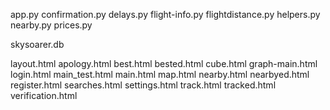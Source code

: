 app.py
confirmation.py
delays.py
flight-info.py
flightdistance.py
helpers.py
nearby.py
prices.py

skysoarer.db

layout.html
apology.html
best.html
bested.html
cube.html
graph-main.html
login.html
main_test.html
main.html
map.html
nearby.html
nearbyed.html
register.html
searches.html
settings.html
track.html
tracked.html
verification.html
